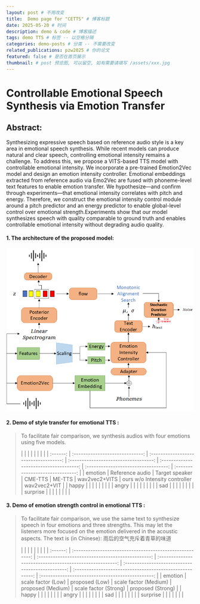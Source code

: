 ```yaml
---
layout: post # 不用改变
title:  Demo page for "CETTS" # 博客标题
date: 2025-05-20 # 时间
description: demo & code # 博客描述
tags: demo TTS # 标签 -- 以空格分隔
categories: demo-posts # 分类 -- 不需要改变
related_publications: pzw2025 # 你的论文
featured: false # 是否在首页展示
thumbnail: # post 预览图, 可以留空, 如有需要请填写 /assets/xxx.jpg
---
```


# Controllable Emotional Speech Synthesis via Emotion Transfer

## Abstract:

Synthesizing expressive speech based on reference audio style is a key area in emotional speech synthesis. While recent models can produce natural and clear speech, controlling emotional intensity remains a challenge. To address this, we propose a VITS-based TTS model with controllable emotional intensity. We incorporate a pre-trained Emotion2Vec model and design an emotion intensity controller. Emotional embeddings extracted from reference audio via Emo2Vec are fused with phoneme-level text features to enable emotion transfer. We hypothesize—and confirm through experiments—that emotional intensity correlates with pitch and energy. Therefore, we construct the emotional intensity control module around a pitch predictor and an energy predictor to enable global-level control over emotional strength.Experiments show that our model synthesizes speech with quality comparable to ground truth and enables controllable emotional intensity without degrading audio quality.

#### 1. The architecture of the proposed model:

![arch](../assets/CETTS/Training.jpg)

#### 2. Demo of style transfer for emotional TTS :

> To facilitate fair comparison, we synthesis audios with four emotions using five models. 
> 
> |          |                                 |                                       |                                       |                                         |                                      |                                  |
| :------: | :-----------------------------: | :-----------------------------------: | :-----------------------------------: | :-------------------------------------: | :----------------------------------: | :------------------------------: |
|  emotion |         Reference audio         |           Target speaker           |              CME-TTS              |               ME-TTS              |       wav2vec2+VITS       |      ours w/o Intensity controller      |       wav2vec2+VIT       |
|   happy   | [](../assets/CETTS/demo1/ref/01010501.wav) | [](../assets/CETTS/demo1/spk/01071000,wav) | [](../assets/CETTS/demo1/CME-TTS/happy_s1.wav) | [](../assets/CETTS/demo1/ME-TTS/Happy.wav) | [](../assets/CETTS/demo1/wav2vec+vits/2.wav) | [](../assets/CETTS/demo1/emo2vec+vits/2.wav) | [](../assets/CETTS/demo1/ours/2.wav) |
|   angry   | [](../assets/CETTS/demo1/ref/02020500.wav) | [](../assets/CETTS/demo1/spk/02071000,wav) | [](../assets/CETTS/demo1/CME-TTS/angry_s2.wav) | [](../assets/CETTS/demo1/ME-TTS/Angry.wav) | [](../assets/CETTS/demo1/wav2vec+vits/1.wav) | [](../assets/CETTS/demo1/emo2vec+vits/1.wav) | [](../assets/CETTS/demo1/ours/1.wav) |
|    sad    | [](../assets/CETTS/demo1/ref/03030500.wav) | [](../assets/CETTS/demo1/spk/03071000,wav) | [](../assets/CETTS/demo1/CME-TTS/sad_s4.wav) | [](../assets/CETTS/demo1/ME-TTS/Sad.wav) | [](../assets/CETTS/demo1/wav2vec+vits/4.wav) | [](../assets/CETTS/demo1/emo2vec+vits/4.wav) | [](../assets/CETTS/demo1/ours/4.wav) |
|  surprise | [](../assets/CETTS/demo1/ref/04060500.wav) | [](../assets/CETTS/demo1/spk/04071000,wav) | [](../assets/CETTS/demo1/CME-TTS/surprise_s3.wav) | [](../assets/CETTS/demo1/ME-TTS/Surprise.wav) | [](../assets/CETTS/demo1/wav2vec+vits/3.wav) | [](../assets/CETTS/demo1/emo2vec+vits/3.wav) | [](../assets/CETTS/demo1/ours/3.wav) |

> 
> 

#### 3. Demo of emotion strength control in emotional TTS :

> To facilitate fair comparison, we use the same text to synthesize speech in four emotions and three strengths. This may let the listeners more focused on the emotion delivered in the acoustic aspects. The text is (in Chinese): 雨后的空气充斥着青草的味道
> 
> |          |                                                          |                                                   |                                                          |                                                   |                                                          |                                                   |
| :------: | :------------------------------------------------------: | :-----------------------------------------------: | :------------------------------------------------------: | :-----------------------------------------------: | :------------------------------------------------------: | :-----------------------------------------------: |
|  emotion |                     scale factor (Low)                    |                   proposed (Low)                  |                   scale factor (Medium)                   |                 proposed (Medium)                 |                   scale factor (Strong)                   |                 proposed (Strong)                 |
|   happy   | [](../assets/CETTS/demo2/wav2vec_intensity_demo/happy/0.5.wav) | [](../assets/CETTS/demo2/final_intensity_demo/happy/0.1/ber_vits_2.wav) | [](../assets/CETTS/demo2/wav2vec_intensity_demo/happy/1.wav) | [](../assets/CETTS/demo2/final_intensity_demo/happy/1.0/ber_vits_2.wav) | [](../assets/CETTS/demo2/wav2vec_intensity_demo/happy/1.5.wav) | [](../assets/CETTS/demo2/final_intensity_demo/happy/3.0/ber_vits_2.wav) |
|   angry   |   [](../assets/CETTS/demo2/wav2vec_intensity_demo/angry/0.5.wav)  | [](../assets/CETTS/demo2/final_intensity_demo/angry/0.1/ber_vits_2.wav) |   [](../assets/CETTS/demo2/wav2vec_intensity_demo/angry/1.wav)  | [](../assets/CETTS/demo2/final_intensity_demo/angry/1.0/ber_vits_2.wav) |   [](../assets/CETTS/demo2/wav2vec_intensity_demo/angry/1.5.wav)  | [](../assets/CETTS/demo2/final_intensity_demo/angry/3.0/ber_vits_2.wav) |
|    sad    |    [](../assets/CETTS/demo2/wav2vec_intensity_demo/sad/0.5.wav)   | [](../assets/CETTS/demo2/final_intensity_demo/sad/0.1/ber_vits_2.wav) |    [](../assets/CETTS/demo2/wav2vec_intensity_demo/sad/1.wav)   | [](../assets/CETTS/demo2/final_intensity_demo/sad/1.0/ber_vits_2.wav) |    [](../assets/CETTS/demo2/wav2vec_intensity_demo/sad/1.5.wav)   | [](../assets/CETTS/demo2/final_intensity_demo/sad/3.0/ber_vits_2.wav) |
|  surprise |   [](../assets/CETTS/demo2/wav2vec_intensity_demo/surprise/0.5.wav)  | [](../assets/CETTS/demo2/final_intensity_demo/surprise/0.1/ber_vits_2.wav) |   [](../assets/CETTS/demo2/wav2vec_intensity_demo/surprise/1.wav)  | [](../assets/CETTS/demo2/final_intensity_demo/surprise/1.0/ber_vits_2.wav) |   [](../assets/CETTS/demo2/wav2vec_intensity_demo/surprise/1.5.wav)  | [](../assets/CETTS/demo2/final_intensity_demo/surprise/3.0/ber_vits_2.wav) |
> 
> 



